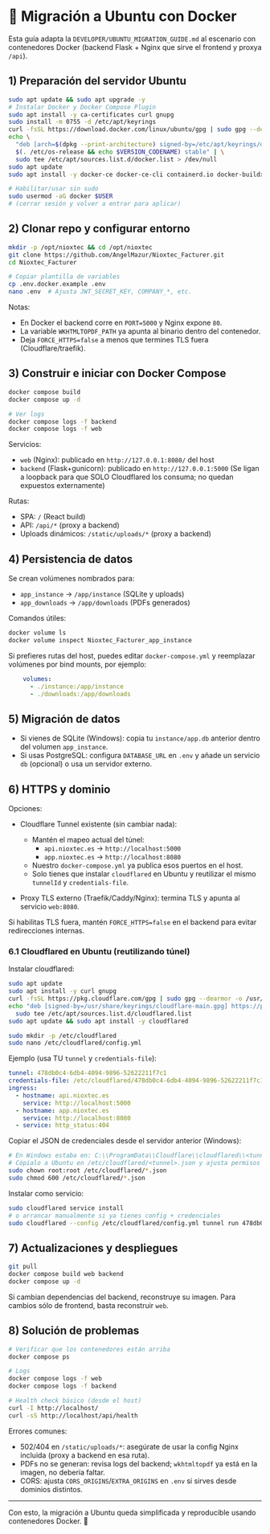 # 🐳 Migración a Ubuntu con Docker

Esta guía adapta la `DEVELOPER/UBUNTU_MIGRATION_GUIDE.md` al escenario con contenedores Docker (backend Flask + Nginx que sirve el frontend y proxya `/api`).

## 1) Preparación del servidor Ubuntu

```bash
sudo apt update && sudo apt upgrade -y
# Instalar Docker y Docker Compose Plugin
sudo apt install -y ca-certificates curl gnupg
sudo install -m 0755 -d /etc/apt/keyrings
curl -fsSL https://download.docker.com/linux/ubuntu/gpg | sudo gpg --dearmor -o /etc/apt/keyrings/docker.gpg
echo \
  "deb [arch=$(dpkg --print-architecture) signed-by=/etc/apt/keyrings/docker.gpg] https://download.docker.com/linux/ubuntu \
  $(. /etc/os-release && echo $VERSION_CODENAME) stable" | \
  sudo tee /etc/apt/sources.list.d/docker.list > /dev/null
sudo apt update
sudo apt install -y docker-ce docker-ce-cli containerd.io docker-buildx-plugin docker-compose-plugin

# Habilitar/usar sin sudo
sudo usermod -aG docker $USER
# (cerrar sesión y volver a entrar para aplicar)
```

## 2) Clonar repo y configurar entorno

```bash
mkdir -p /opt/nioxtec && cd /opt/nioxtec
git clone https://github.com/AngelMazur/Nioxtec_Facturer.git
cd Nioxtec_Facturer

# Copiar plantilla de variables
cp .env.docker.example .env
nano .env  # Ajusta JWT_SECRET_KEY, COMPANY_*, etc.
```

Notas:
- En Docker el backend corre en `PORT=5000` y Nginx expone `80`.
- La variable `WKHTMLTOPDF_PATH` ya apunta al binario dentro del contenedor.
- Deja `FORCE_HTTPS=false` a menos que termines TLS fuera (Cloudflare/traefik).

## 3) Construir e iniciar con Docker Compose

```bash
docker compose build
docker compose up -d

# Ver logs
docker compose logs -f backend
docker compose logs -f web
```

Servicios:
- `web` (Nginx): publicado en `http://127.0.0.1:8080/` del host
- `backend` (Flask+gunicorn): publicado en `http://127.0.0.1:5000`
  (Se ligan a loopback para que SOLO Cloudflared los consuma; no quedan expuestos externamente)

Rutas:
- SPA: `/` (React build)
- API: `/api/*` (proxy a backend)
- Uploads dinámicos: `/static/uploads/*` (proxy a backend)

## 4) Persistencia de datos

Se crean volúmenes nombrados para:
- `app_instance` → `/app/instance` (SQLite y uploads)
- `app_downloads` → `/app/downloads` (PDFs generados)

Comandos útiles:
```bash
docker volume ls
docker volume inspect Nioxtec_Facturer_app_instance
```

Si prefieres rutas del host, puedes editar `docker-compose.yml` y reemplazar volúmenes por bind mounts, por ejemplo:
```yaml
    volumes:
      - ./instance:/app/instance
      - ./downloads:/app/downloads
```

## 5) Migración de datos

- Si vienes de SQLite (Windows): copia tu `instance/app.db` anterior dentro del volumen `app_instance`.
- Si usas PostgreSQL: configura `DATABASE_URL` en `.env` y añade un servicio `db` (opcional) o usa un servidor externo.

## 6) HTTPS y dominio

Opciones:
- Cloudflare Tunnel existente (sin cambiar nada):
  - Mantén el mapeo actual del túnel:
    - `api.nioxtec.es` → `http://localhost:5000`
    - `app.nioxtec.es` → `http://localhost:8080`
  - Nuestro `docker-compose.yml` ya publica esos puertos en el host.
  - Solo tienes que instalar `cloudflared` en Ubuntu y reutilizar el mismo `tunnelId` y `credentials-file`.

- Proxy TLS externo (Traefik/Caddy/Nginx): termina TLS y apunta al servicio `web:8080`.

Si habilitas TLS fuera, mantén `FORCE_HTTPS=false` en el backend para evitar redirecciones internas.

### 6.1 Cloudflared en Ubuntu (reutilizando túnel)

Instalar cloudflared:

```bash
sudo apt update
sudo apt install -y curl gnupg
curl -fsSL https://pkg.cloudflare.com/gpg | sudo gpg --dearmor -o /usr/share/keyrings/cloudflare-main.gpg
echo "deb [signed-by=/usr/share/keyrings/cloudflare-main.gpg] https://pkg.cloudflare.com/cloudflared $(. /etc/os-release && echo $VERSION_CODENAME) main" | \
  sudo tee /etc/apt/sources.list.d/cloudflared.list
sudo apt update && sudo apt install -y cloudflared
```

```bash
sudo mkdir -p /etc/cloudflared
sudo nano /etc/cloudflared/config.yml
```

Ejemplo (usa TU `tunnel` y `credentials-file`):

```yaml
tunnel: 478db0c4-6db4-4094-9896-52622211f7c1
credentials-file: /etc/cloudflared/478db0c4-6db4-4094-9896-52622211f7c1.json
ingress:
  - hostname: api.nioxtec.es
    service: http://localhost:5000
  - hostname: app.nioxtec.es
    service: http://localhost:8080
  - service: http_status:404
```

Copiar el JSON de credenciales desde el servidor anterior (Windows):

```bash
# En Windows estaba en: C:\\ProgramData\\Cloudflare\\cloudflared\\<tunnel>.json
# Cópialo a Ubuntu en /etc/cloudflared/<tunnel>.json y ajusta permisos
sudo chown root:root /etc/cloudflared/*.json
sudo chmod 600 /etc/cloudflared/*.json
```

Instalar como servicio:

```bash
sudo cloudflared service install
# o arrancar manualmente si ya tienes config + credenciales
sudo cloudflared --config /etc/cloudflared/config.yml tunnel run 478db0c4-6db4-4094-9896-52622211f7c1
```

## 7) Actualizaciones y despliegues

```bash
git pull
docker compose build web backend
docker compose up -d
```

Si cambian dependencias del backend, reconstruye su imagen. Para cambios sólo de frontend, basta reconstruir `web`.

## 8) Solución de problemas

```bash
# Verificar que los contenedores están arriba
docker compose ps

# Logs
docker compose logs -f web
docker compose logs -f backend

# Health check básico (desde el host)
curl -I http://localhost/
curl -sS http://localhost/api/health
```

Errores comunes:
- 502/404 en `/static/uploads/*`: asegúrate de usar la config Nginx incluida (proxy a backend en esa ruta).
- PDFs no se generan: revisa logs del backend; `wkhtmltopdf` ya está en la imagen, no debería faltar.
- CORS: ajusta `CORS_ORIGINS`/`EXTRA_ORIGINS` en `.env` si sirves desde dominios distintos.

---

Con esto, la migración a Ubuntu queda simplificada y reproducible usando contenedores Docker. 🚀
